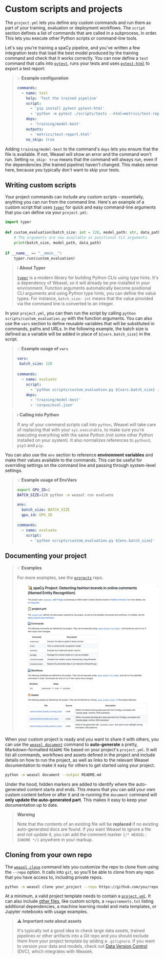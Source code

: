 # Custom scripts and projects

The `project.yml` lets you define any custom commands and run them as part of
your training, evaluation or deployment workflows. The `script` section defines
a list of commands that are called in a subprocess, in order. This lets you
execute other Python scripts or command-line tools.

Let's say you're training a spaCy pipeline, and you've written a
few integration tests that load the best model produced by the training command
and check that it works correctly. You can now define a `test` command that
calls into [`pytest`](https://docs.pytest.org/en/latest/), runs your tests and
uses [`pytest-html`](https://github.com/pytest-dev/pytest-html) to export a test
report:

> :bulb: **Example configuration**
>
> ```yaml title="project.yml"
> commands:
>   - name: test
>     help: 'Test the trained pipeline'
>     script:
>       - 'pip install pytest pytest-html'
>       - 'python -m pytest ./scripts/tests --html=metrics/test-report.html'
>     deps:
>       - 'training/model-best'
>     outputs:
>       - 'metrics/test-report.html'
>     no_skip: true
> ```

Adding `training/model-best` to the command's `deps` lets you ensure that the
file is available. If not, Weasel will show an error and the command won't run.
Setting `no_skip: true` means that the command will always run, even if the
dependencies (the trained pipeline) haven't changed. This makes sense here,
because you typically don't want to skip your tests.

## Writing custom scripts

Your project commands can include any custom scripts – essentially, anything you
can run from the command line. Here's an example of a custom script that uses
[`typer`](https://typer.tiangolo.com/) for quick and easy command-line arguments
that you can define via your `project.yml`:

```python title="scripts/custom_evaluation.py"
import typer

def custom_evaluation(batch_size: int = 128, model_path: str, data_path: str):
    # The arguments are now available as positional CLI arguments
    print(batch_size, model_path, data_path)

if __name__ == "__main__":
    typer.run(custom_evaluation)
```

> :information_source: **About Typer**
>
> [`typer`](https://typer.tiangolo.com/) is a modern library for building Python
> CLIs using type hints. It's a dependency of Weasel, so it will already be
> pre-installed in your environment. Function arguments automatically become
> positional CLI arguments and using Python type hints, you can define the value
> types. For instance, `batch_size: int` means that the value provided via the
> command line is converted to an integer.

In your `project.yml`, you can then run the script by calling
`python scripts/custom_evaluation.py` with the function arguments. You can also
use the `vars` section to define reusable variables that will be substituted in
commands, paths and URLs. In the following example, the batch size is defined as a
variable will be added in place of `${vars.batch_size}` in the script.

> :bulb: **Example usage of `vars`**
>
> ```yaml title="project.yml"
> vars:
>  batch_size: 128
>
> commands:
>   - name: evaluate
>     script:
>       - 'python scripts/custom_evaluation.py ${vars.batch_size} ./training/model-best ./corpus/eval.json'
>     deps:
>       - 'training/model-best'
>       - 'corpus/eval.json'
> ```

> :information_source: **Calling into Python**
>
> If any of your command scripts call into `python`, Weasel will take care of
> replacing that with your `sys.executable`, to make sure you're executing
> everything with the same Python (not some other Python installed on your
> system). It also normalizes references to `python3`, `pip3` and `pip`.

You can also use the `env` section to reference **environment variables** and
make their values available to the commands. This can be useful for overriding
settings on the command line and passing through system-level settings.

> :bulb: **Example usage of EnvVars**
>
> ```bash
> export GPU_ID=1
> BATCH_SIZE=128 python -m weasel run evaluate
> ```
>
> ```yaml title="project.yml"
> env:
>   batch_size: BATCH_SIZE
>   gpu_id: GPU_ID
>
> commands:
>   - name: evaluate
>     script:
>       - 'python scripts/custom_evaluation.py ${env.batch_size}'
> ```

## Documenting your project

> :bulb: **Examples**
>
> For more examples, see the [`projects`](https://github.com/explosion/projects)
> repo.
>
> ![Screenshot of auto-generated Markdown Readme](../assets/images/project_document.jpg)

When your custom project is ready and you want to share it with others, you can
use the [`weasel document`](../cli.md#closed_book-document) command to
**auto-generate** a pretty, Markdown-formatted `README` file based on your
project's `project.yml`. It will list all commands, workflows and assets defined
in the project and include details on how to run the project, as well as links
to the relevant Weasel documentation to make it easy for others to get started
using your project.

```bash
python -m weasel document --output README.md
```

Under the hood, hidden markers are added to identify where the auto-generated
content starts and ends. This means that you can add your own custom content
before or after it and re-running the `document` command will **only
update the auto-generated part**. This makes it easy to keep your documentation
up to date.

> **Warning**
>
> Note that the contents of an existing file will be **replaced** if no existing
> auto-generated docs are found. If you want Weasel to ignore a file and not update
> it, you can add the comment marker `{/* WEASEL: IGNORE */}` anywhere in
> your markup.

## Cloning from your own repo

The [`weasel clone`](../cli.md#clipboard-clone) command lets you customize
the repo to clone from using the `--repo` option. It calls into `git`, so you'll
be able to clone from any repo that you have access to, including private repos.

```bash
python -m weasel clone your_project --repo https://github.com/you/repo
```

At a minimum, a valid project template needs to contain a
[`project.yml`](./directory-and-assets.md#projectyml). It can also include
[other files](./directory-and-assets.md), like custom scripts, a
`requirements.txt` listing additional dependencies,
a machine learning model and meta templates, or Jupyter
notebooks with usage examples.

> :warning: **Important note about assets**
>
> It's typically not a good idea to check large data assets, trained pipelines or
> other artifacts into a Git repo and you should exclude them from your project
> template by adding a `.gitignore`. If you want to version your data and models,
> check out [Data Version Control](./integrations.md#data-version-control-dvc) (DVC),
> which integrates with Weasek.
